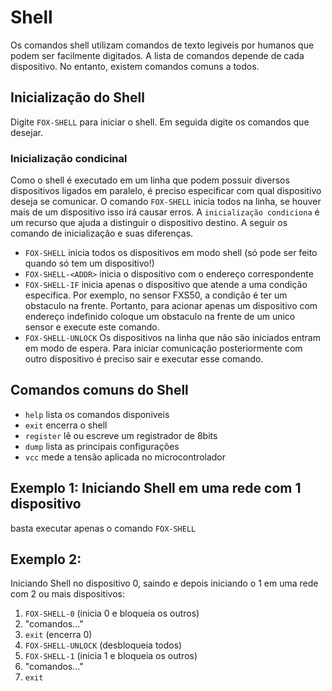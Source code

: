 # Shell

Os comandos shell utilizam comandos de texto legiveis por humanos que podem ser facilmente digitados. A lista de comandos depende de cada dispositivo. No entanto, existem comandos comuns a todos.

## Inicialização do Shell

Digite `FOX-SHELL` para iniciar o shell. Em seguida digite os comandos que desejar.

### Inicialização condicinal

Como o shell é executado em um linha que podem possuir diversos dispositivos ligados em paralelo, é preciso especificar com qual dispositivo deseja se comunicar. O comando `FOX-SHELL` inicia todos na linha, se houver mais de um dispositivo isso irá causar erros. A `inicialização condiciona` é um recurso que ajuda a distinguir o dispositivo destino. A seguir os comando de inicialização e suas diferenças.

* `FOX-SHELL` inicia todos os dispositivos em modo shell (só pode ser feito quando só tem um dispositivo!)
* `FOX-SHELL-<ADDR>`  inicia o dispositivo com o endereço correspondente
* `FOX-SHELL-IF` inicia apenas o dispositivo que atende a uma condição especifica. Por exemplo, no sensor FXS50, a condição é ter um obstaculo na frente. Portanto, para acionar apenas um dispositivo com endereço indefinido coloque um obstaculo na frente de um unico sensor e execute este comando.
* `FOX-SHELL-UNLOCK` Os dispositivos na linha que não são iniciados entram em modo de espera. Para iniciar comunicação posteriormente com outro dispositivo é preciso sair e executar esse comando.

## Comandos comuns do Shell

* `help` lista os comandos disponiveis
* `exit` encerra o shell
* `register` lê ou escreve um registrador de 8bits
* `dump` lista as principais configurações
* `vcc` mede a tensão aplicada no microcontrolador

## Exemplo 1: Iniciando Shell em uma rede com 1 dispositivo

basta executar apenas o comando `FOX-SHELL` 

## Exemplo 2:

Iniciando Shell no dispositivo 0, saindo e depois iniciando o 1 em uma rede com 2 ou mais dispositivos:

1. `FOX-SHELL-0` (inicia 0 e bloqueia os outros)
2. "comandos..."
3. `exit` (encerra 0)
4. `FOX-SHELL-UNLOCK` (desbloqueia todos)
5. `FOX-SHELL-1` (inicia 1 e bloqueia os outros)
6. "comandos..."
7. `exit`